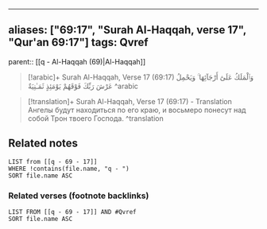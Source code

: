 
---
aliases: ["69:17", "Surah Al-Haqqah, verse 17", "Qur'an 69:17"]
tags: Qvref
---

parent:: [[q - Al-Haqqah (69)|Al-Haqqah]]

> [!arabic]+ Surah Al-Haqqah, Verse 17 (69:17)
> <span class="quran-arabic">وَٱلْمَلَكُ عَلَىٰٓ أَرْجَآئِهَا ۚ وَيَحْمِلُ عَرْشَ رَبِّكَ فَوْقَهُمْ يَوْمَئِذٍ ثَمَـٰنِيَةٌ</span>
^arabic

> [!translation]+ Surah Al-Haqqah, Verse 17 (69:17) - Translation
> Ангелы будут находиться по его краю, и восьмеро понесут над собой Трон твоего Господа.
^translation



## Related notes
```dataview
LIST from [[q - 69 - 17]]
WHERE !contains(file.name, "q - ")
SORT file.name ASC
```

### Related verses (footnote backlinks)
```dataview
LIST FROM [[q - 69 - 17]] AND #Qvref
SORT file.name ASC
```

